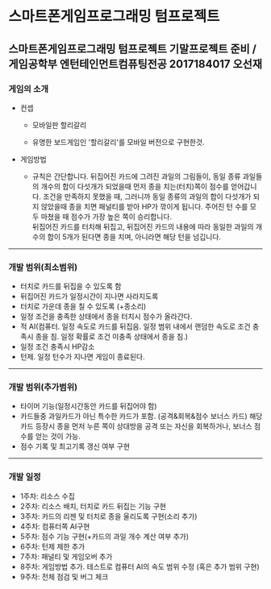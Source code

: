 스마트폰게임프로그래밍  텀프로젝트
========================

스마트폰게임프로그래밍 텀프로젝트 기말프로젝트 준비 / 게임공학부 엔턴테인먼트컴퓨팅전공 2017184017 오선재
----------------------------------

### 게임의 소개
* 컨셉   
  * 모바일판 할리갈리     

  * 유명한 보드게임인 '할리갈리'를 모바일 버전으로 구현한것.    


* 게임방법   
  * 규칙은 간단합니다. 뒤집어진 카드에 그려진 과일의 그림들이, 동일 종류 과일들의 개수의 합이 다섯개가 되었을때 먼저 종을 치는(터치)쪽이 점수를 얻어갑니다. 조건을 만족하지 못했을 때, 그러니까 동일 종류의 과일의 합이 다섯개가 되지 않았을때 종을 치면 패널티를 받아 HP가 깎이게 됩니다. 주어진 턴 수를 모두 마쳤을 때 점수가 가장 높은 쪽이 승리합니다.  
  뒤집어진 카드를 터치해 뒤집고, 뒤집어진 카드의 내용에 따라 동일한 과일의 개수의 합이 5개가 된다면 종을 치며, 아니라면 해당 턴을 넘깁니다.



***



### 개발 범위(최소범위)

* 터치로 카드를 뒤집을 수 있도록 함
* 뒤집어진 카드가 일정시간이 지나면 사라지도록
* 터치로 가운데 종을 칠 수 있도록 (+종소리)
* 일정 조건을 충족한 상태에서 종을 터치시 점수가 올라간다.
* 적 AI(컴퓨터. 일정 속도로 카드를 뒤집음. 일정 범위 내에서 랜덤한 속도로 조건 충족시 종을 침. 일정 확률로 조건 미충족 상태에서 종을 침.)
* 일정 조건 충족시 HP감소
* 턴제. 일정 턴수가 지나면 게임이 종료된다.


***




### 개발 범위(추가범위)

* 타이머 기능(일정시간동안 카드를 뒤집어야 함)
* 카드들중 과일카드가 아닌 특수한 카드가 포함. (공격&회복&점수 보너스 카드) 해당 카드 등장시 종을 먼저 누른 쪽이 상대방을 공격 또는 자신을 회복하거나, 보너스 점수를 얻는 것이 가능.
* 점수 기록 및 최고기록 갱신 여부 구현




***


### 개발 일정

* 1주차: 리소스 수집
* 2주차: 리소스 배치, 터치로 카드 뒤집는 기능 구현
* 3주차: 카드의 리젠 및 터치로 종을 울리도록 구현(소리 추가)
* 4주차: 컴퓨터쪽 AI구현
* 5주차: 점수 기능 구현(+카드의 과일 개수 계산 여부 추가)
* 6주차: 턴제 제한 추가
* 7주차: 패널티 및 게임오버 추가
* 8주차: 게임방법 추가. 테스트로 컴퓨터 AI의 속도 범위 수정 (혹은 추가 범위 구현)
* 9주차: 전체 점검 및 버그 체크

